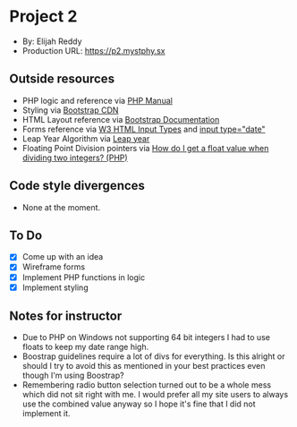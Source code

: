 # Project 2
+ By: Elijah Reddy
+ Production URL: <https://p2.mystphy.sx>

## Outside resources
+ PHP logic and reference via [PHP Manual](https://secure.php.net/manual/en/)
+ Styling via [Bootstrap CDN](https://www.bootstrapcdn.com)
+ HTML Layout reference via [Bootstrap Documentation](https://getbootstrap.com/docs/4.0/getting-started/introduction/)
+ Forms reference via [W3 HTML Input Types](https://www.w3schools.com/html/html_form_input_types.asp) and [input type="date"](https://developer.mozilla.org/en-US/docs/Web/HTML/Element/input/date)
+ Leap Year Algorithm via [Leap year](https://en.wikipedia.org/wiki/Leap_year)
+ Floating Point Division pointers via [How do I get a float value when dividing two integers? (PHP)](https://stackoverflow.com/questions/17218312/how-do-i-get-a-float-value-when-dividing-two-integers-php)

## Code style divergences
+ None at the moment.

## To Do
- [x] Come up with an idea
- [x] Wireframe forms
- [x] Implement PHP functions in logic
- [x] Implement styling

## Notes for instructor
+ Due to PHP on Windows not supporting 64 bit integers I had to use floats to keep my date range high.
+ Boostrap guidelines require a lot of divs for everything. Is this alright or should I try to avoid this as mentioned in your best practices even though I'm using Boostrap?
+ Remembering radio button selection turned out to be a whole mess which did not sit right with me. I would prefer all my site users to always use the combined value anyway so I hope it's fine that I did not implement it.

